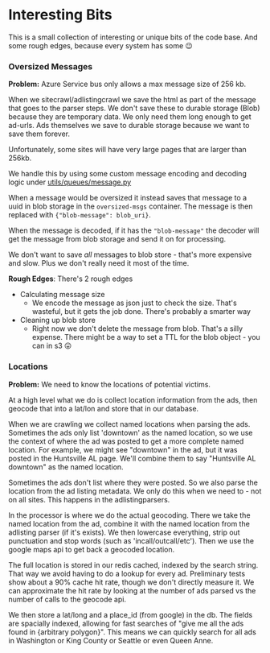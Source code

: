 # Interesting Bits

This is a small collection of interesting or unique bits of the code base. And some rough edges, because every system has some 😉


### Oversized Messages

**Problem:** Azure Service bus only allows a max message size of 256 kb. 

When we sitecrawl/adlistingcrawl we save the html as part of the message that goes to the parser steps. We don't save these to durable storage (Blob) because they are temporary data. We only need them long enough to get ad-urls. Ads themselves we save to durable storage because we want to save them forever.

Unfortunately, some sites will have very large pages that are larger than 256kb.

We handle this by using some custom message encoding and decoding logic under [utils/queues/message.py](../__app__/utils/queues/message.py)

When a message would be oversized it instead saves that message to a uuid in blob storage in the `oversized-msgs` container. The message is then replaced with `{"blob-message": blob_uri}`. 

When the message is decoded, if it has the `"blob-message"` the decoder will get the message from blob storage and send it on for processing. 

We don't want to save *all* messages to blob store - that's more expensive and slow. Plus we don't really need it most of the time. 

**Rough Edges**: There's 2 rough edges

* Calculating message size
  - We encode the message as json just to check the size. That's wasteful, but it gets the job done. There's probably a smarter way
* Cleaning up blob store
  - Right now we don't delete the message from blob. That's a silly expense. There might be a way to set a TTL for the blob object - you can in s3 😛


### Locations

**Problem:** We need to know the locations of potential victims.

At a high level what we do is collect location information from the ads, then geocode that into a lat/lon and store that in our database.

When we are crawling we collect named locations when parsing the ads. Sometimes the ads only list 'downtown' as the named location, so we use the context of where the ad was posted to get a more complete named location. For example, we might see "downtown" in the ad, but it was posted in the Huntsville AL page. We'll combine them to say "Huntsville AL downtown" as the named location.

Sometimes the ads don't list where they were posted. So we also parse the location from the ad listing metadata. We only do this when we need to - not on all sites. This happens in the adlistingparsers.

In the processor is where we do the actual geocoding. There we take the named location from the ad, combine it with the named location from the adlisting parser (if it's exists). We then lowercase everything, strip out punctuation and stop words (such as 'incall/outcall/etc'). Then we use the google maps api to get back a geocoded location.

The full location is stored in our redis cached, indexed by the search string. That way we avoid having to do a lookup for every ad. Preliminary tests show about a 90% cache hit rate, though we don't directly measure it. We can approximate the hit rate by looking at the number of ads parsed vs the number of calls to the geocode api.

We then store a lat/long and a place_id (from google) in the db. The fields are spacially indexed, allowing for fast searches of "give me all the ads found in {arbitrary polygon}". This means we can quickly search for all ads in Washington or King County or Seattle or even Queen Anne.

 
